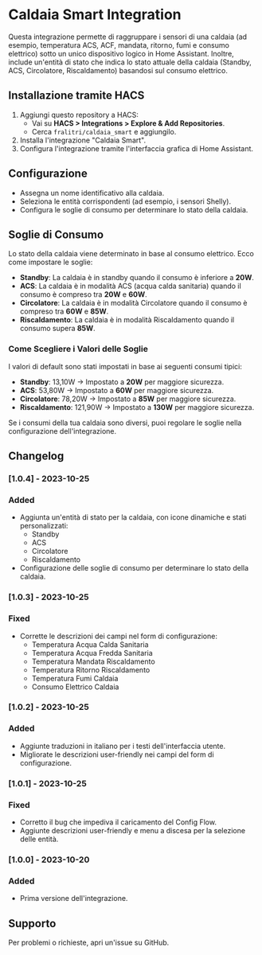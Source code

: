 # Caldaia Smart Integration

Questa integrazione permette di raggruppare i sensori di una caldaia (ad esempio, temperatura ACS, ACF, mandata, ritorno, fumi e consumo elettrico) sotto un unico dispositivo logico in Home Assistant. Inoltre, include un'entità di stato che indica lo stato attuale della caldaia (Standby, ACS, Circolatore, Riscaldamento) basandosi sul consumo elettrico.

## Installazione tramite HACS
1. Aggiungi questo repository a HACS:
   - Vai su **HACS > Integrations > Explore & Add Repositories**.
   - Cerca `fralitri/caldaia_smart` e aggiungilo.
2. Installa l'integrazione "Caldaia Smart".
3. Configura l'integrazione tramite l'interfaccia grafica di Home Assistant.

## Configurazione
- Assegna un nome identificativo alla caldaia.
- Seleziona le entità corrispondenti (ad esempio, i sensori Shelly).
- Configura le soglie di consumo per determinare lo stato della caldaia.

## Soglie di Consumo
Lo stato della caldaia viene determinato in base al consumo elettrico. Ecco come impostare le soglie:

- **Standby**: La caldaia è in standby quando il consumo è inferiore a **20W**.
- **ACS**: La caldaia è in modalità ACS (acqua calda sanitaria) quando il consumo è compreso tra **20W** e **60W**.
- **Circolatore**: La caldaia è in modalità Circolatore quando il consumo è compreso tra **60W** e **85W**.
- **Riscaldamento**: La caldaia è in modalità Riscaldamento quando il consumo supera **85W**.

### Come Scegliere i Valori delle Soglie
I valori di default sono stati impostati in base ai seguenti consumi tipici:
- **Standby**: 13,10W → Impostato a **20W** per maggiore sicurezza.
- **ACS**: 53,80W → Impostato a **60W** per maggiore sicurezza.
- **Circolatore**: 78,20W → Impostato a **85W** per maggiore sicurezza.
- **Riscaldamento**: 121,90W → Impostato a **130W** per maggiore sicurezza.

Se i consumi della tua caldaia sono diversi, puoi regolare le soglie nella configurazione dell'integrazione.

## Changelog
### [1.0.4] - 2023-10-25
### Added
- Aggiunta un'entità di stato per la caldaia, con icone dinamiche e stati personalizzati:
  - Standby
  - ACS
  - Circolatore
  - Riscaldamento
- Configurazione delle soglie di consumo per determinare lo stato della caldaia.

### [1.0.3] - 2023-10-25
### Fixed
- Corrette le descrizioni dei campi nel form di configurazione:
  - Temperatura Acqua Calda Sanitaria
  - Temperatura Acqua Fredda Sanitaria
  - Temperatura Mandata Riscaldamento
  - Temperatura Ritorno Riscaldamento
  - Temperatura Fumi Caldaia
  - Consumo Elettrico Caldaia

### [1.0.2] - 2023-10-25
### Added
- Aggiunte traduzioni in italiano per i testi dell'interfaccia utente.
- Migliorate le descrizioni user-friendly nei campi del form di configurazione.

### [1.0.1] - 2023-10-25
### Fixed
- Corretto il bug che impediva il caricamento del Config Flow.
- Aggiunte descrizioni user-friendly e menu a discesa per la selezione delle entità.

### [1.0.0] - 2023-10-20
### Added
- Prima versione dell'integrazione.

## Supporto
Per problemi o richieste, apri un'issue su GitHub.
